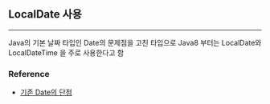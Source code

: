 ## LocalDate 사용

---

Java의 기본 날짜 타입인 Date의 문제점을 고친 타입으로 Java8 부터는 LocalDate와 LocalDateTime 을 주로 사용한다고 함

### Reference
- [기존 Date의 단점](https://d2.naver.com/helloworld/645609) 
